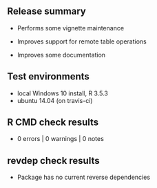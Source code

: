 ## Release summary

- Performs some vignette maintenance

- Improves support for remote table operations

- Improves some documentation

## Test environments
* local Windows 10 install, R 3.5.3
* ubuntu 14.04 (on travis-ci)

## R CMD check results

- 0 errors | 0 warnings | 0 notes

## revdep check results

- Package has no current reverse dependencies
